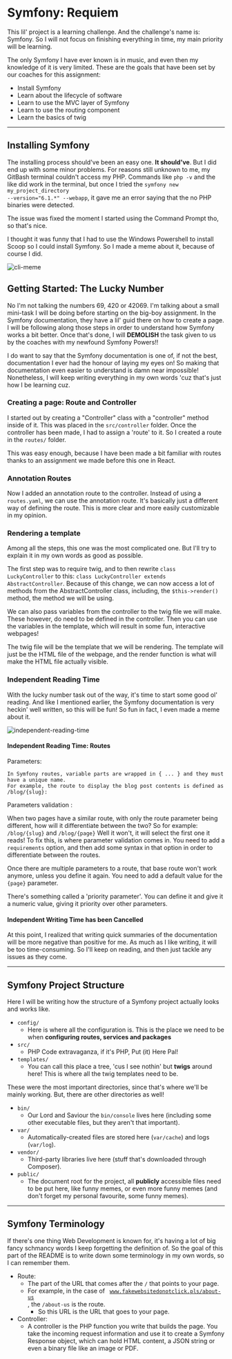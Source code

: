 # Symfony: Requiem
This lil' project is a learning challenge.
And the challenge's name is: Symfony.
So I will not focus on finishing everything in time, my main priority will be learning.

The only Symfony I have ever known is in music, and even then my knowledge of it is very limited.
These are the goals that have been set by our coaches for this assignment:

* Install Symfony
* Learn about the lifecycle of software
* Learn to use the MVC layer of Symfony
* Learn to use the routing component
* Learn the basics of twig

---

## Installing Symfony
The installing process should've been an easy one. **It should've**. 
But I did end up with some minor problems.
For reasons still unknown to me, my GitBash terminal couldn't access my PHP.
Commands like <code>php -v</code> and the like did work in the terminal, but once I tried the <code>symfony new my_project_directory --version="6.1.*" --webapp</code>, it gave me an error saying that the no PHP binaries were detected.

The issue was fixed the moment I started using the Command Prompt tho, so that's nice.

I thought it was funny that I had to use the Windows Powershell to install Scoop so I could install Symfony.
So I made a meme about it, because of course I did.

![cli-meme](readme-images/cli.png)

## Getting Started: The Lucky Number
No I'm not talking the numbers 69, 420 or 42069.
I'm talking about a small mini-task I will be doing before starting on the big-boy assignment.
In the Symfony documentation, they have a lil' guid there on how to create a page.
I will be following along those steps in order to understand how Symfony works a bit better.
Once that's done, I will **DEMOLISH** the task given to us by the coaches with my newfound Symfony Powers!!

I do want to say that the Symfony documentation is one of, if not the best, documentation I ever had the honour of laying my eyes on!
So making that documentation even easier to understand is damn near impossible!
Nonetheless, I will keep writing everything in my own words 'cuz that's just how I be learning cuz.

### Creating a page: Route and Controller
I started out by creating a "Controller" class with a "controller" method inside of it.
This was placed in the <code>src/controller</code> folder.
Once the controller has been made, I had to assign a 'route' to it.
So I created a route in the <code>routes/</code> folder.

This was easy enough, because I have been made a bit familiar with routes thanks to an assignment we made before this one in React.

### Annotation Routes
Now I added an annotation route to the controller.
Instead of using a <code>routes.yaml</code>, we can use the annotation route.
It's basically just a different way of defining the route.
This is more clear and more easily customizable in my opinion.

### Rendering a template
Among all the steps, this one was the most complicated one.
But I'll try to explain it in my own words as good as possible. 

The first step was to require twig, and to then rewrite <code>class LuckyController</code> to this: <code>class LuckyController extends AbstractController</code>.
Because of this change, we can now access a lot of methods from the AbstractController class, including, the <code>$this->render()</code> method, the method we will be using.

We can also pass variables from the controller to the twig file we will make.
These however, do need to be defined in the controller.
Then you can use the variables in the template, which will result in some fun, interactive webpages!

The twig file will be the template that we will be rendering.
The template will just be the HTML file of the webpage, and the render function is what will make the HTML file actually visible.

### Independent Reading Time
With the lucky number task out of the way, it's time to start some good ol' reading.
And like I mentioned earlier, the Symfony documentation is very heckin' well written, so this will be fun!
So fun in fact, I even made a meme about it.

![independent-reading-time](readme-images/independent-reading-time.png)

#### Independent Reading Time: Routes
Parameters:
```
In Symfony routes, variable parts are wrapped in { ... } and they must have a unique name. 
For example, the route to display the blog post contents is defined as /blog/{slug}:
```
Parameters validation :

When two pages have a similar route, with only the route parameter being different, how will it differentiate between the two?
So for example: <code>/blog/{slug}</code> and <code>/blog/{page}</code>
Well it won't, it will select the first one it reads!
To fix this, is where parameter validation comes in.
You need to add a <code>requirements</code> option, and then add some syntax in that option in order to differentiate between the routes.

Once there are multiple parameters to a route, that base route won't work anymore, unless you define it again.
You need to add a default value for the <code>{page}</code> parameter.

There's something called a 'priority parameter'.
You can define it and give it a numeric value, giving it priority over other parameters.

#### Independent Writing Time has been Cancelled
At this point, I realized that writing quick summaries of the documentation will be more negative than positive for me.
As much as I like writing, it will be too time-consuming.
So I'll keep on reading, and then just tackle any issues as they come.

---

## Symfony Project Structure
Here I will be writing how the structure of a Symfony project actually looks and works like.

* <code>config/</code>
  * Here is where all the configuration is. This is the place we need to be when **configuring routes, services and packages**
* <code>src/</code>
  * PHP Code extravaganza, if it's PHP, Put (it) Here Pal!
* <code>templates/</code>
  * You can call this place a tree, 'cus I see nothin' but **twigs** around here! This is where all the twig templates need to be.

These were the most important directories, since that's where we'll be mainly working.
But, there are other directories as well!

* <code>bin/</code>
  * Our Lord and Saviour the <code>bin/console</code> lives here (including some other executable files, but they aren't that important).
* <code>var/</code>
  * Automatically-created files are stored here (<code>var/cache</code>) and logs (<code>var/log</code>).
* <code>vendor/</code>
  * Third-party libraries live here (stuff that's downloaded through Composer).
* <code>public/</code>
  * The document root for the project, all **publicly** accessible files need to be put here, like funny memes, or even more funny memes (and don't forget my personal favourite, some funny memes).

---

## Symfony Terminology
If there's one thing Web Development is known for, it's having a lot of big fancy schmancy words I keep forgetting the definition of.
So the goal of this part of the README is to write down some terminology in my own words, so I can remember them.

* Route:
  * The part of the URL that comes after the <code>/</code> that points to your page.
  * For example, in the case of <code> www.fakewebsitedonotclick.pls/about-us </code>, the <code>/about-us</code> is the route.
    * So this URL is the URL that goes to your page.
* Controller:
  * A controller is the PHP function you write that builds the page.
  You take the incoming request information and use it to create a Symfony Response object, which can hold HTML content, a JSON string or even a binary file like an image or PDF.